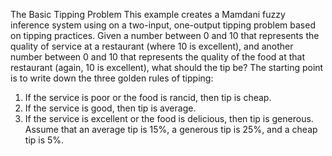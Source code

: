 The Basic Tipping Problem
This example creates a Mamdani fuzzy inference system using on a two-input, one-output tipping problem based on tipping practices. 
Given a number between 0 and 10 that represents the quality of service at a restaurant (where 10 is excellent), and another number between 0 and 10 that represents the quality of the food at that restaurant (again, 10 is excellent), what should the tip be?
The starting point is to write down the three golden rules of tipping:
1.	If the service is poor or the food is rancid, then tip is cheap.
2.	If the service is good, then tip is average.
3.	If the service is excellent or the food is delicious, then tip is generous.
Assume that an average tip is 15%, a generous tip is 25%, and a cheap tip is 5%.

